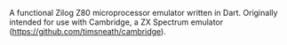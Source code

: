 A functional Zilog Z80 microprocessor emulator written in Dart. Originally
intended for use with Cambridge, a ZX Spectrum emulator
(<https://github.com/timsneath/cambridge>).
